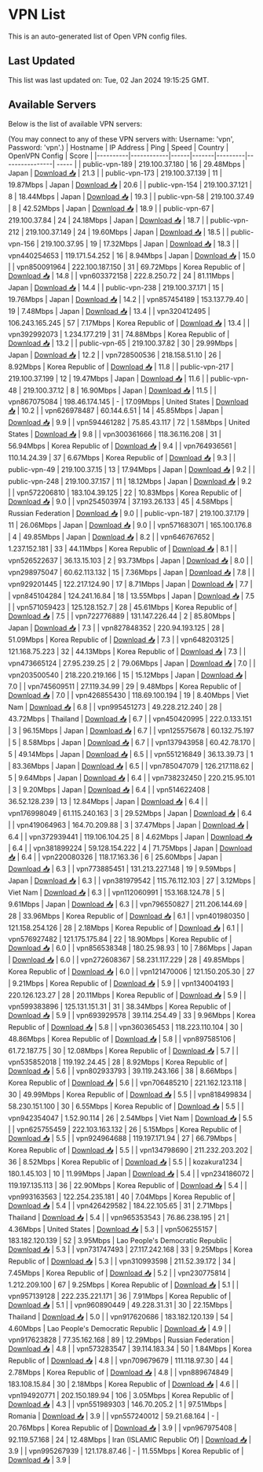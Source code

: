 # VPN List

This is an auto-generated list of Open VPN config files.

## Last Updated

This list was last updated on: Tue, 02 Jan 2024 19:15:25 GMT.

## Available Servers

Below is the list of available VPN servers:

(You may connect to any of these VPN servers with: Username: 'vpn', Password: 'vpn'.)
| Hostname | IP Address | Ping | Speed | Country | OpenVPN Config | Score |
|----------|------------|------|-------|---------|----------------| ----- |
| public-vpn-189 | 219.100.37.180 | 16 | 29.48Mbps | Japan | [Download 📥](./configs/server_0_JP.ovpn) | 21.3 |
| public-vpn-173 | 219.100.37.139 | 11 | 19.87Mbps | Japan | [Download 📥](./configs/server_1_JP.ovpn) | 20.6 |
| public-vpn-154 | 219.100.37.121 | 8 | 18.44Mbps | Japan | [Download 📥](./configs/server_2_JP.ovpn) | 19.3 |
| public-vpn-58 | 219.100.37.49 | 8 | 42.52Mbps | Japan | [Download 📥](./configs/server_3_JP.ovpn) | 18.9 |
| public-vpn-67 | 219.100.37.84 | 24 | 24.18Mbps | Japan | [Download 📥](./configs/server_4_JP.ovpn) | 18.7 |
| public-vpn-212 | 219.100.37.149 | 24 | 19.60Mbps | Japan | [Download 📥](./configs/server_5_JP.ovpn) | 18.5 |
| public-vpn-156 | 219.100.37.95 | 19 | 17.32Mbps | Japan | [Download 📥](./configs/server_6_JP.ovpn) | 18.3 |
| vpn440254653 | 119.171.54.252 | 16 | 8.94Mbps | Japan | [Download 📥](./configs/server_7_JP.ovpn) | 15.0 |
| vpn850091964 | 222.100.187.150 | 31 | 69.72Mbps | Korea Republic of | [Download 📥](./configs/server_8_KR.ovpn) | 14.8 |
| vpn603372158 | 222.8.250.72 | 24 | 81.11Mbps | Japan | [Download 📥](./configs/server_9_JP.ovpn) | 14.4 |
| public-vpn-238 | 219.100.37.171 | 15 | 19.76Mbps | Japan | [Download 📥](./configs/server_10_JP.ovpn) | 14.2 |
| vpn857454189 | 153.137.79.40 | 19 | 7.48Mbps | Japan | [Download 📥](./configs/server_11_JP.ovpn) | 13.4 |
| vpn320412495 | 106.243.165.245 | 57 | 7.17Mbps | Korea Republic of | [Download 📥](./configs/server_12_KR.ovpn) | 13.4 |
| vpn392992073 | 1.234.177.219 | 31 | 74.88Mbps | Korea Republic of | [Download 📥](./configs/server_13_KR.ovpn) | 13.2 |
| public-vpn-65 | 219.100.37.82 | 30 | 29.99Mbps | Japan | [Download 📥](./configs/server_14_JP.ovpn) | 12.2 |
| vpn728500536 | 218.158.51.10 | 26 | 8.92Mbps | Korea Republic of | [Download 📥](./configs/server_15_KR.ovpn) | 11.8 |
| public-vpn-217 | 219.100.37.199 | 12 | 19.47Mbps | Japan | [Download 📥](./configs/server_16_JP.ovpn) | 11.6 |
| public-vpn-48 | 219.100.37.12 | 8 | 16.90Mbps | Japan | [Download 📥](./configs/server_17_JP.ovpn) | 11.5 |
| vpn867075084 | 198.46.174.145 | - | 17.09Mbps | United States | [Download 📥](./configs/server_18_US.ovpn) | 10.2 |
| vpn626978487 | 60.144.6.51 | 14 | 45.85Mbps | Japan | [Download 📥](./configs/server_19_JP.ovpn) | 9.9 |
| vpn594461282 | 75.85.43.117 | 72 | 1.58Mbps | United States | [Download 📥](./configs/server_20_US.ovpn) | 9.8 |
| vpn300361666 | 118.36.116.208 | 31 | 56.94Mbps | Korea Republic of | [Download 📥](./configs/server_21_KR.ovpn) | 9.4 |
| vpn764936561 | 110.14.24.39 | 37 | 6.67Mbps | Korea Republic of | [Download 📥](./configs/server_22_KR.ovpn) | 9.3 |
| public-vpn-49 | 219.100.37.15 | 13 | 17.94Mbps | Japan | [Download 📥](./configs/server_23_JP.ovpn) | 9.2 |
| public-vpn-248 | 219.100.37.157 | 11 | 18.12Mbps | Japan | [Download 📥](./configs/server_24_JP.ovpn) | 9.2 |
| vpn572206810 | 183.104.39.125 | 22 | 10.83Mbps | Korea Republic of | [Download 📥](./configs/server_25_KR.ovpn) | 9.0 |
| vpn254503974 | 37.193.26.133 | 45 | 4.58Mbps | Russian Federation | [Download 📥](./configs/server_26_RU.ovpn) | 9.0 |
| public-vpn-187 | 219.100.37.179 | 11 | 26.06Mbps | Japan | [Download 📥](./configs/server_27_JP.ovpn) | 9.0 |
| vpn571683071 | 165.100.176.8 | 4 | 49.85Mbps | Japan | [Download 📥](./configs/server_28_JP.ovpn) | 8.2 |
| vpn646767652 | 1.237.152.181 | 33 | 44.11Mbps | Korea Republic of | [Download 📥](./configs/server_29_KR.ovpn) | 8.1 |
| vpn526522637 | 36.13.15.103 | 2 | 93.73Mbps | Japan | [Download 📥](./configs/server_30_JP.ovpn) | 8.0 |
| vpn298975047 | 60.62.113.132 | 15 | 7.36Mbps | Japan | [Download 📥](./configs/server_31_JP.ovpn) | 7.8 |
| vpn929201445 | 122.217.124.90 | 17 | 8.71Mbps | Japan | [Download 📥](./configs/server_32_JP.ovpn) | 7.7 |
| vpn845104284 | 124.241.16.84 | 18 | 13.55Mbps | Japan | [Download 📥](./configs/server_33_JP.ovpn) | 7.5 |
| vpn571059423 | 125.128.152.7 | 28 | 45.61Mbps | Korea Republic of | [Download 📥](./configs/server_34_KR.ovpn) | 7.5 |
| vpn722776889 | 131.147.226.44 | 2 | 85.80Mbps | Japan | [Download 📥](./configs/server_35_JP.ovpn) | 7.3 |
| vpn827848352 | 220.94.193.125 | 28 | 51.09Mbps | Korea Republic of | [Download 📥](./configs/server_36_KR.ovpn) | 7.3 |
| vpn648203125 | 121.168.75.223 | 32 | 44.13Mbps | Korea Republic of | [Download 📥](./configs/server_37_KR.ovpn) | 7.3 |
| vpn473665124 | 27.95.239.25 | 2 | 79.06Mbps | Japan | [Download 📥](./configs/server_38_JP.ovpn) | 7.0 |
| vpn203500540 | 218.220.219.166 | 15 | 15.12Mbps | Japan | [Download 📥](./configs/server_39_JP.ovpn) | 7.0 |
| vpn745609511 | 27.119.34.99 | 29 | 9.48Mbps | Korea Republic of | [Download 📥](./configs/server_40_KR.ovpn) | 7.0 |
| vpn426855430 | 118.69.100.194 | 19 | 8.40Mbps | Viet Nam | [Download 📥](./configs/server_41_VN.ovpn) | 6.8 |
| vpn995451273 | 49.228.212.240 | 28 | 43.72Mbps | Thailand | [Download 📥](./configs/server_42_TH.ovpn) | 6.7 |
| vpn450420995 | 222.0.133.151 | 3 | 96.15Mbps | Japan | [Download 📥](./configs/server_43_JP.ovpn) | 6.7 |
| vpn125575678 | 60.132.75.197 | 5 | 8.58Mbps | Japan | [Download 📥](./configs/server_44_JP.ovpn) | 6.7 |
| vpn137943958 | 60.42.78.170 | 5 | 49.14Mbps | Japan | [Download 📥](./configs/server_45_JP.ovpn) | 6.5 |
| vpn551216849 | 36.13.39.73 | 1 | 83.36Mbps | Japan | [Download 📥](./configs/server_46_JP.ovpn) | 6.5 |
| vpn785047079 | 126.217.118.62 | 5 | 9.64Mbps | Japan | [Download 📥](./configs/server_47_JP.ovpn) | 6.4 |
| vpn738232450 | 220.215.95.101 | 3 | 9.20Mbps | Japan | [Download 📥](./configs/server_48_JP.ovpn) | 6.4 |
| vpn514622408 | 36.52.128.239 | 13 | 12.84Mbps | Japan | [Download 📥](./configs/server_49_JP.ovpn) | 6.4 |
| vpn176998049 | 61.115.240.163 | 3 | 29.52Mbps | Japan | [Download 📥](./configs/server_50_JP.ovpn) | 6.4 |
| vpn419064963 | 164.70.209.88 | 3 | 37.47Mbps | Japan | [Download 📥](./configs/server_51_JP.ovpn) | 6.4 |
| vpn372939441 | 119.106.104.25 | 8 | 4.62Mbps | Japan | [Download 📥](./configs/server_52_JP.ovpn) | 6.4 |
| vpn381899224 | 59.128.154.222 | 4 | 71.75Mbps | Japan | [Download 📥](./configs/server_53_JP.ovpn) | 6.4 |
| vpn220080326 | 118.17.163.36 | 6 | 25.60Mbps | Japan | [Download 📥](./configs/server_54_JP.ovpn) | 6.3 |
| vpn773885451 | 131.213.227.148 | 19 | 9.59Mbps | Japan | [Download 📥](./configs/server_55_JP.ovpn) | 6.3 |
| vpn381979542 | 115.76.112.103 | 27 | 3.12Mbps | Viet Nam | [Download 📥](./configs/server_56_VN.ovpn) | 6.3 |
| vpn112060991 | 153.168.124.78 | 5 | 9.61Mbps | Japan | [Download 📥](./configs/server_57_JP.ovpn) | 6.3 |
| vpn796550827 | 211.206.144.69 | 28 | 33.96Mbps | Korea Republic of | [Download 📥](./configs/server_58_KR.ovpn) | 6.1 |
| vpn401980350 | 121.158.254.126 | 28 | 2.18Mbps | Korea Republic of | [Download 📥](./configs/server_59_KR.ovpn) | 6.1 |
| vpn576927482 | 121.175.175.84 | 22 | 18.90Mbps | Korea Republic of | [Download 📥](./configs/server_60_KR.ovpn) | 6.0 |
| vpn856538348 | 180.25.98.93 | 10 | 7.86Mbps | Japan | [Download 📥](./configs/server_61_JP.ovpn) | 6.0 |
| vpn272608367 | 58.231.117.229 | 28 | 49.85Mbps | Korea Republic of | [Download 📥](./configs/server_62_KR.ovpn) | 6.0 |
| vpn121470006 | 121.150.205.30 | 27 | 9.21Mbps | Korea Republic of | [Download 📥](./configs/server_63_KR.ovpn) | 5.9 |
| vpn134004193 | 220.126.123.27 | 28 | 20.11Mbps | Korea Republic of | [Download 📥](./configs/server_64_KR.ovpn) | 5.9 |
| vpn599383896 | 125.131.151.31 | 31 | 38.34Mbps | Korea Republic of | [Download 📥](./configs/server_65_KR.ovpn) | 5.9 |
| vpn693929578 | 39.114.254.49 | 33 | 9.96Mbps | Korea Republic of | [Download 📥](./configs/server_66_KR.ovpn) | 5.8 |
| vpn360365453 | 118.223.110.104 | 30 | 48.86Mbps | Korea Republic of | [Download 📥](./configs/server_67_KR.ovpn) | 5.8 |
| vpn897585106 | 61.72.187.75 | 30 | 12.08Mbps | Korea Republic of | [Download 📥](./configs/server_68_KR.ovpn) | 5.7 |
| vpn535852018 | 119.192.24.45 | 28 | 8.92Mbps | Korea Republic of | [Download 📥](./configs/server_69_KR.ovpn) | 5.6 |
| vpn802933793 | 39.119.243.166 | 38 | 8.66Mbps | Korea Republic of | [Download 📥](./configs/server_70_KR.ovpn) | 5.6 |
| vpn706485210 | 221.162.123.118 | 30 | 49.99Mbps | Korea Republic of | [Download 📥](./configs/server_71_KR.ovpn) | 5.5 |
| vpn818499834 | 58.230.151.100 | 30 | 6.55Mbps | Korea Republic of | [Download 📥](./configs/server_72_KR.ovpn) | 5.5 |
| vpn942354047 | 1.52.90.114 | 26 | 2.54Mbps | Viet Nam | [Download 📥](./configs/server_73_VN.ovpn) | 5.5 |
| vpn625755459 | 222.103.163.132 | 26 | 5.15Mbps | Korea Republic of | [Download 📥](./configs/server_74_KR.ovpn) | 5.5 |
| vpn924964688 | 119.197.171.94 | 27 | 66.79Mbps | Korea Republic of | [Download 📥](./configs/server_75_KR.ovpn) | 5.5 |
| vpn134798690 | 211.232.203.202 | 36 | 8.52Mbps | Korea Republic of | [Download 📥](./configs/server_76_KR.ovpn) | 5.5 |
| kozakura1234 | 180.1.45.103 | 10 | 11.99Mbps | Japan | [Download 📥](./configs/server_77_JP.ovpn) | 5.4 |
| vpn234186072 | 119.197.135.113 | 36 | 22.90Mbps | Korea Republic of | [Download 📥](./configs/server_78_KR.ovpn) | 5.4 |
| vpn993163563 | 122.254.235.181 | 40 | 7.04Mbps | Korea Republic of | [Download 📥](./configs/server_79_KR.ovpn) | 5.4 |
| vpn426429582 | 184.22.105.65 | 31 | 2.71Mbps | Thailand | [Download 📥](./configs/server_80_TH.ovpn) | 5.4 |
| vpn965353543 | 76.86.238.195 | 21 | 4.36Mbps | United States | [Download 📥](./configs/server_81_US.ovpn) | 5.3 |
| vpn506255157 | 183.182.120.139 | 52 | 3.95Mbps | Lao People's Democratic Republic | [Download 📥](./configs/server_82_LA.ovpn) | 5.3 |
| vpn731747493 | 27.117.242.168 | 33 | 9.25Mbps | Korea Republic of | [Download 📥](./configs/server_83_KR.ovpn) | 5.3 |
| vpn310993598 | 211.52.39.172 | 34 | 7.45Mbps | Korea Republic of | [Download 📥](./configs/server_84_KR.ovpn) | 5.2 |
| vpn230775814 | 1.212.209.100 | 67 | 9.25Mbps | Korea Republic of | [Download 📥](./configs/server_85_KR.ovpn) | 5.1 |
| vpn957139128 | 222.235.221.171 | 36 | 7.91Mbps | Korea Republic of | [Download 📥](./configs/server_86_KR.ovpn) | 5.1 |
| vpn960890449 | 49.228.31.31 | 30 | 22.15Mbps | Thailand | [Download 📥](./configs/server_87_TH.ovpn) | 5.0 |
| vpn917620686 | 183.182.120.139 | 54 | 4.60Mbps | Lao People's Democratic Republic | [Download 📥](./configs/server_88_LA.ovpn) | 4.9 |
| vpn917623828 | 77.35.162.168 | 89 | 12.29Mbps | Russian Federation | [Download 📥](./configs/server_89_RU.ovpn) | 4.8 |
| vpn573283547 | 39.114.183.34 | 50 | 1.84Mbps | Korea Republic of | [Download 📥](./configs/server_90_KR.ovpn) | 4.8 |
| vpn709679679 | 111.118.97.30 | 44 | 2.78Mbps | Korea Republic of | [Download 📥](./configs/server_91_KR.ovpn) | 4.8 |
| vpn889674849 | 183.108.15.84 | 30 | 2.18Mbps | Korea Republic of | [Download 📥](./configs/server_92_KR.ovpn) | 4.6 |
| vpn194920771 | 202.150.189.94 | 106 | 3.05Mbps | Korea Republic of | [Download 📥](./configs/server_93_KR.ovpn) | 4.3 |
| vpn551989303 | 146.70.205.2 | 1 | 97.51Mbps | Romania | [Download 📥](./configs/server_94_RO.ovpn) | 3.9 |
| vpn557240012 | 59.21.68.164 | - | 20.76Mbps | Korea Republic of | [Download 📥](./configs/server_95_KR.ovpn) | 3.9 |
| vpn967975408 | 92.119.57.168 | 24 | 12.48Mbps | Iran (ISLAMIC Republic Of) | [Download 📥](./configs/server_96_IR.ovpn) | 3.9 |
| vpn995267939 | 121.178.87.46 | - | 11.55Mbps | Korea Republic of | [Download 📥](./configs/server_97_KR.ovpn) | 3.9 |
